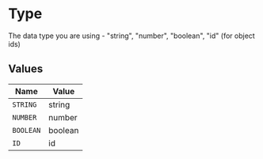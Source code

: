 # Type

The data type you are using - "string", "number", "boolean", "id" (for object ids)


## Values

| Name      | Value     |
| --------- | --------- |
| `STRING`  | string    |
| `NUMBER`  | number    |
| `BOOLEAN` | boolean   |
| `ID`      | id        |